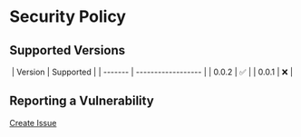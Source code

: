 # Security Policy

## Supported Versions

​
| Version | Supported |
| ------- | ------------------ |
| 0.0.2 | :white_check_mark: |
| 0.0.1 | :x: |

## Reporting a Vulnerability

[Create Issue](https://github.com/gregoranders/react-spinner/issues/new?labels=bug&template=bug_report.md&title=Security+Issue)
